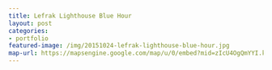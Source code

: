 ```yaml
---
title: Lefrak Lighthouse Blue Hour
layout: post
categories:
- portfolio
featured-image: /img/20151024-lefrak-lighthouse-blue-hour.jpg
map-url: https://mapsengine.google.com/map/u/0/embed?mid=zIcU4OgQmYYI.k4ytSv02sWEYz=10
---
```

